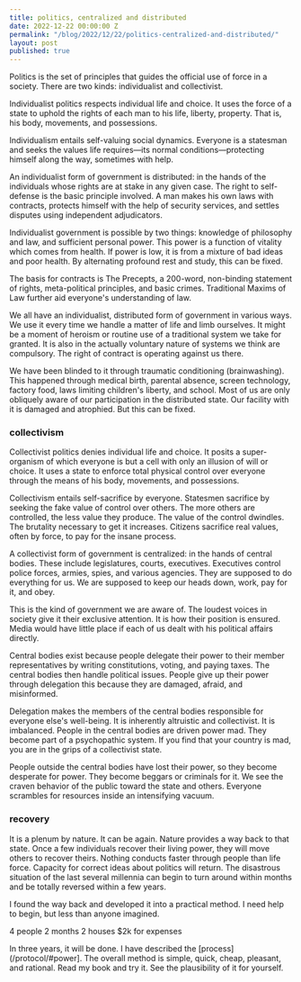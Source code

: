 ```yaml
---
title: politics, centralized and distributed
date: 2022-12-22 00:00:00 Z
permalink: "/blog/2022/12/22/politics-centralized-and-distributed/"
layout: post
published: true
---
```

Politics is the set of principles that guides the official use of force in a society. There are two kinds: individualist and collectivist.

Individualist politics respects individual life and choice. It uses the force of a state to uphold the rights of each man to his life, liberty, property. That is, his body, movements, and possessions. 

Individualism entails self-valuing social dynamics. Everyone is a statesman and seeks the values life requires—its normal conditions—protecting himself along the way, sometimes with help.

An individualist form of government is distributed: in the hands of the individuals whose rights are at stake in any given case. The right to self-defense is the basic principle involved. A man makes his own laws with contracts, protects himself with the help of security services, and settles disputes using independent adjudicators. 

Individualist government is possible by two things: knowledge of philosophy and law, and sufficient personal power. This power is a function of vitality which comes from health. If power is low, it is from a mixture of bad ideas and poor health. By alternating profound rest and study, this can be fixed.

The basis for contracts is The Precepts, a 200-word, non-binding statement of rights, meta-political principles, and basic crimes. Traditional Maxims of Law further aid everyone's understanding of law.

We all have an individualist, distributed form of government in various ways. We use it every time we handle a matter of life and limb ourselves. It might be a moment of heroism or routine use of a traditional system we take for granted. It is also in the actually voluntary nature of systems we think are compulsory. The right of contract is operating against us there. 

We have been blinded to it through traumatic conditioning (brainwashing). This happened through medical birth, parental absence, screen technology, factory food, laws limiting children's liberty, and school. Most of us are only obliquely aware of our participation in the distributed state. Our facility with it is damaged and atrophied. But this can be fixed.

### collectivism

Collectivist politics denies individual life and choice. It posits a super-organism of which everyone is but a cell with only an illusion of will or choice. It uses a state to enforce total physical control over everyone through the means of his body, movements, and possessions. 

Collectivism entails self-sacrifice by everyone. Statesmen sacrifice by seeking the fake value of control over others. The more others are controlled, the less value they produce. The value of the control dwindles. The brutality necessary to get it increases. Citizens sacrifice real values, often by force, to pay for the insane process. 

A collectivist form of government is centralized: in the hands of central bodies. These include legislatures, courts, executives. Executives control police forces, armies, spies, and various agencies. They are supposed to do everything for us. We are supposed to keep our heads down, work, pay for it, and obey.

This is the kind of government we are aware of. The loudest voices in society give it their exclusive attention. It is how their position is ensured. Media would have little place if each of us dealt with his political affairs directly.

Central bodies exist because people delegate their power to their member representatives by writing constitutions, voting, and paying taxes. The central bodies then handle political issues. People give up their power through delegation this because they are damaged, afraid, and misinformed.

Delegation makes the members of the central bodies responsible for everyone else's well-being. It is inherently altruistic and collectivist. It is imbalanced. People in the central bodies are driven power mad. They become part of a psychopathic system. If you find that your country is mad, you are in the grips of a collectivist state. 

People outside the central bodies have lost their power, so they become desperate for power. They become beggars or criminals for it. We see the craven behavior of the public toward the state and others. Everyone scrambles for resources inside an intensifying vacuum.

### recovery

It is a plenum by nature. It can be again. Nature provides a way back to that state. Once a few individuals recover their living power, they will move others to recover theirs. Nothing conducts faster through people than life force. Capacity for correct ideas about politics will return. The disastrous situation of the last several millennia can begin to turn around within months and be totally reversed within a few years.

I found the way back and developed it into a practical method. I need help to begin, but less than anyone imagined.

4 people
2 months
2 houses
$2k for expenses

In three years, it will be done. I have described the [process](/protocol/#power]. The overall method is simple, quick, cheap, pleasant, and rational. Read my book and try it. See the plausibility of it for yourself.
